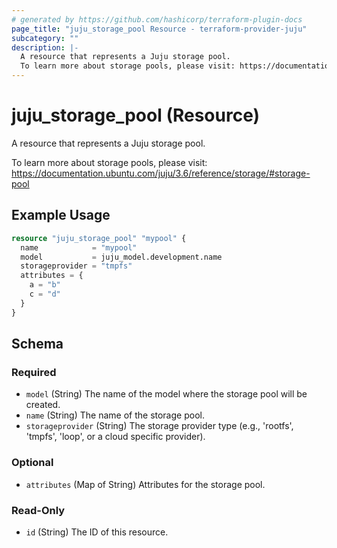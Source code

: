 ```yaml
---
# generated by https://github.com/hashicorp/terraform-plugin-docs
page_title: "juju_storage_pool Resource - terraform-provider-juju"
subcategory: ""
description: |-
  A resource that represents a Juju storage pool.
  To learn more about storage pools, please visit: https://documentation.ubuntu.com/juju/3.6/reference/storage/#storage-pool
---
```


# juju_storage_pool (Resource)

A resource that represents a Juju storage pool.
		
To learn more about storage pools, please visit: https://documentation.ubuntu.com/juju/3.6/reference/storage/#storage-pool

## Example Usage

```terraform
resource "juju_storage_pool" "mypool" {
  name            = "mypool"
  model           = juju_model.development.name
  storageprovider = "tmpfs"
  attributes = {
    a = "b"
    c = "d"
  }
}
```

<!-- schema generated by tfplugindocs -->
## Schema

### Required

- `model` (String) The name of the model where the storage pool will be created.
- `name` (String) The name of the storage pool.
- `storageprovider` (String) The storage provider type (e.g., 'rootfs', 'tmpfs', 'loop', or a cloud specific provider).

### Optional

- `attributes` (Map of String) Attributes for the storage pool.

### Read-Only

- `id` (String) The ID of this resource.
